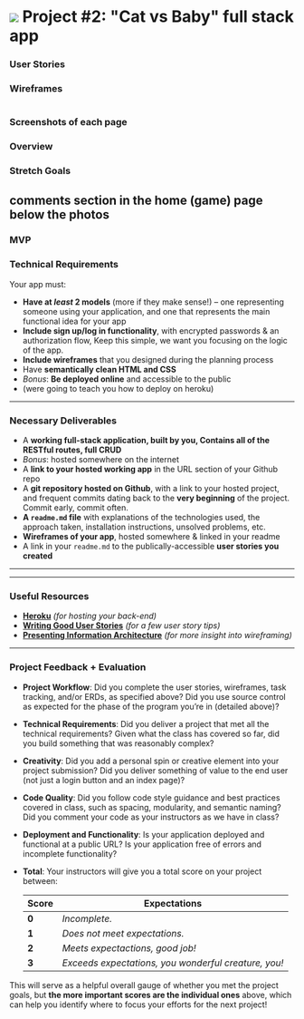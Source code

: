 # ![](https://ga-dash.s3.amazonaws.com/production/assets/logo-9f88ae6c9c3871690e33280fcf557f33.png) Project #2: "Cat vs Baby" full stack app
### User Stories


### Wireframes

![]()

### Screenshots of each page

### Overview

### Stretch Goals
comments section in the home (game) page below the photos
---
### MVP

### Technical Requirements

Your app must:

* **Have at _least_ 2 models** (more if they make sense!) – one representing someone using your application, and one that represents the main functional idea for your app
* **Include sign up/log in functionality**, with encrypted passwords & an authorization flow, Keep this simple, we want you focusing on the logic of the app.
* **Include wireframes** that you designed during the planning process
* Have **semantically clean HTML and CSS**
* *Bonus*: **Be deployed online** and accessible to the public
* (were going to teach you how to deploy on heroku)

---

### Necessary Deliverables

* A **working full-stack application, built by you, Contains all of the RESTful routes, full CRUD**
* *Bonus*: hosted somewhere on the internet
* A **link to your hosted working app** in the URL section of your Github repo
* A **git repository hosted on Github**, with a link to your hosted project,  and frequent commits dating back to the **very beginning** of the project. Commit early, commit often.
* **A ``readme.md`` file** with explanations of the technologies used, the approach taken, installation instructions, unsolved problems, etc.
* **Wireframes of your app**, hosted somewhere & linked in your readme
* A link in your ``readme.md`` to the publically-accessible **user stories you created**

---

---

### Useful Resources

* **[Heroku](http://www.heroku.com)** _(for hosting your back-end)_
* **[Writing Good User Stories](http://www.mariaemerson.com/user-stories/)** _(for a few user story tips)_
* **[Presenting Information Architecture](http://webstyleguide.com/wsg3/3-information-architecture/4-presenting-information.html)** _(for more insight into wireframing)_

---

### Project Feedback + Evaluation

* __Project Workflow__: Did you complete the user stories, wireframes, task tracking, and/or ERDs, as specified above? Did you use source control as expected for the phase of the program you’re in (detailed above)?

* __Technical Requirements__: Did you deliver a project that met all the technical requirements? Given what the class has covered so far, did you build something that was reasonably complex?

* __Creativity__: Did you add a personal spin or creative element into your project submission? Did you deliver something of value to the end user (not just a login button and an index page)?

* __Code Quality__: Did you follow code style guidance and best practices covered in class, such as spacing, modularity, and semantic naming? Did you comment your code as your instructors as we have in class?

* __Deployment and Functionality__: Is your application deployed and functional at a public URL? Is your application free of errors and incomplete functionality?

* __Total__: Your instructors will give you a total score on your project between:

    Score | Expectations
    ----- | ------------
    **0** | _Incomplete._
    **1** | _Does not meet expectations._
    **2** | _Meets expectactions, good job!_
    **3** | _Exceeds expectations, you wonderful creature, you!_

 This will serve as a helpful overall gauge of whether you met the project goals, but __the more important scores are the individual ones__ above, which can help you identify where to focus your efforts for the next project!
